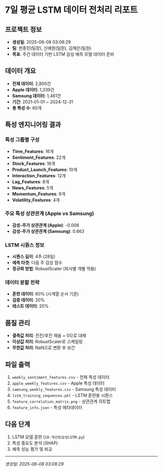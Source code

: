 # 7일 평균 LSTM 데이터 전처리 리포트

## 프로젝트 정보
- **생성일**: 2025-06-08 03:08:29
- **팀**: 현종민(팀장), 신예원(팀원), 김채은(팀원)
- **목표**: 주간 데이터 기반 LSTM 감성 예측 모델 데이터 준비

## 데이터 개요
- **전체 데이터**: 2,800건
- **Apple 데이터**: 1,339건
- **Samsung 데이터**: 1,461건
- **기간**: 2021-01-01 ~ 2024-12-31
- **총 특성 수**: 60개

## 특성 엔지니어링 결과

### 특성 그룹별 구성
- **Time_Features**: 16개
- **Sentiment_Features**: 22개
- **Stock_Features**: 16개
- **Product_Launch_Features**: 10개
- **Interaction_Features**: 12개
- **Lag_Features**: 8개
- **News_Features**: 5개
- **Momentum_Features**: 9개
- **Volatility_Features**: 4개


### 주요 특성 상관관계 (Apple vs Samsung)
- **감성-주가 상관관계 (Apple)**: -0.008
- **감성-주가 상관관계 (Samsung)**: 0.663

### LSTM 시퀀스 정보
- **시퀀스 길이**: 4주 (28일)
- **예측 타겟**: 다음 주 감성 점수
- **정규화 방법**: RobustScaler (회사별 개별 적용)

### 데이터 분할 전략
- **훈련 데이터**: 60% (시계열 순서 기준)
- **검증 데이터**: 20%
- **테스트 데이터**: 20%

## 품질 관리
- **결측값 처리**: 전진/후진 채움 + 0으로 대체
- **이상값 처리**: RobustScaler로 스케일링
- **무한값 처리**: NaN으로 변환 후 보간

## 파일 출력
1. `weekly_sentiment_features.csv` - 전체 특성 데이터
2. `apple_weekly_features.csv` - Apple 특성 데이터
3. `samsung_weekly_features.csv` - Samsung 특성 데이터
4. `lstm_training_sequences.pkl` - LSTM 훈련용 시퀀스
5. `feature_correlation_matrix.png` - 상관관계 히트맵
6. `feature_info.json` - 특성 메타데이터

## 다음 단계
1. LSTM 모델 훈련 (`10.개선된삼성LSTM.py`)
2. 특성 중요도 분석 (SHAP)
3. 예측 성능 평가 및 비교

---
*생성일: 2025-06-08 03:08:29*
